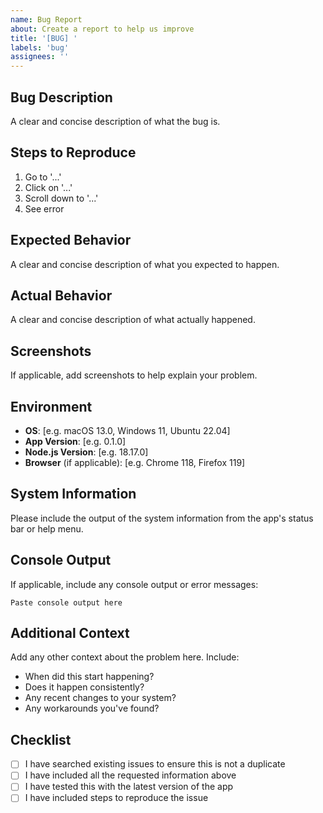 ```yaml
---
name: Bug Report
about: Create a report to help us improve
title: '[BUG] '
labels: 'bug'
assignees: ''
---
```


## Bug Description

A clear and concise description of what the bug is.

## Steps to Reproduce

1. Go to '...'
2. Click on '...'
3. Scroll down to '...'
4. See error

## Expected Behavior

A clear and concise description of what you expected to happen.

## Actual Behavior

A clear and concise description of what actually happened.

## Screenshots

If applicable, add screenshots to help explain your problem.

## Environment

- **OS**: [e.g. macOS 13.0, Windows 11, Ubuntu 22.04]
- **App Version**: [e.g. 0.1.0]
- **Node.js Version**: [e.g. 18.17.0]
- **Browser** (if applicable): [e.g. Chrome 118, Firefox 119]

## System Information

Please include the output of the system information from the app's status bar or help menu.

## Console Output

If applicable, include any console output or error messages:

```text
Paste console output here
```

## Additional Context

Add any other context about the problem here. Include:

- When did this start happening?
- Does it happen consistently?
- Any recent changes to your system?
- Any workarounds you've found?

## Checklist

- [ ] I have searched existing issues to ensure this is not a duplicate
- [ ] I have included all the requested information above
- [ ] I have tested this with the latest version of the app
- [ ] I have included steps to reproduce the issue
